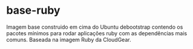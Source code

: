 base-ruby
=========

Imagem base construido em cima do Ubuntu debootstrap contendo os pacotes mínimos para rodar aplicações ruby com as dependências mais comuns. Baseada na imagem Ruby da CloudGear.
